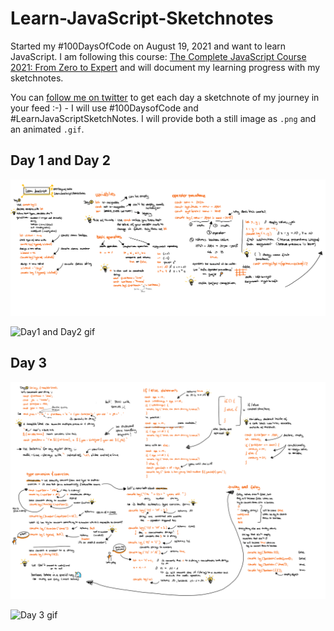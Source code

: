 # Learn-JavaScript-Sketchnotes

Started my #100DaysOfCode on August 19, 2021 and want to learn JavaScript. I am following this course: [The Complete JavaScript Course 2021: From Zero to Expert](https://www.udemy.com/course/the-complete-javascript-course/) and will document my learning progress with my sketchnotes.

You can [follow me on twitter](https://twitter.com/LuiseFreese) to get each day a sketchnote of my journey in your feed :-) - I will use #100DaysofCode and #LearnJavaScriptSketchNotes.
I will provide both a still image as `.png` and an animated `.gif`.

## Day 1 and Day 2

![Day1 and Day2 image](media/Day1-and-Day2.png)

![Day1 and Day2 gif](media/Day01-02.gif)

## Day 3

![Day 3 image](media/Day3.png)

![Day 3 gif](media/Day3.gif)
